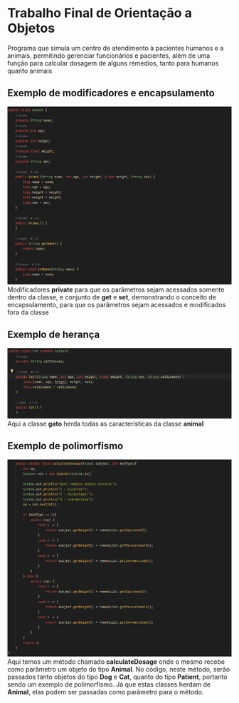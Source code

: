 # Trabalho Final de Orientação a Objetos
Programa que simula um centro de atendimento à pacientes humanos e a animais, permitindo gerenciar funcionários e pacientes, além de uma função para calcular dosagem de alguns rémedios, tanto para humanos quanto animais

## Exemplo de modificadores e encapsulamento
![screenchot](https://raw.githubusercontent.com/luismineo/TrabFinalOOP/main/src/imgs/mod_encp.png) <br>
Modificadores **private** para que os parâmetros sejam acessados somente dentro da classe, e conjunto de **get** e **set**, demonstrando o conceito de encapsulamento, para que os parâmetros sejam acessados e modificados fora da classe

## Exemplo de herança
![screenchot](https://raw.githubusercontent.com/luismineo/TrabFinalOOP/main/src/imgs/hertg.png) <br>
Aqui a classe **gato** herda todas as características da classe **animal**

## Exemplo de polimorfismo
![screenchot](https://raw.githubusercontent.com/luismineo/TrabFinalOOP/main/src/imgs/polimorfismo.png) <br>
Aqui temos um método chamado **calculateDosage** onde o mesmo recebe como parâmetro um objeto do tipo **Animal**. No código, neste método, serão passados tanto objetos do tipo **Dog** e **Cat**, quanto do tipo **Patient**, portanto sendo um exemplo de polimorfismo. Já que estas classes herdam de **Animal**, elas podem ser passadas como parâmetro para o método.
